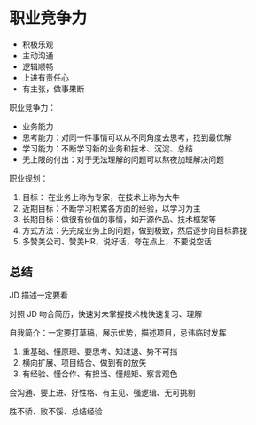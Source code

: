 # 职业竞争力

- 积极乐观
- 主动沟通
- 逻辑顺畅
- 上进有责任心
- 有主张，做事果断

职业竞争力：

- 业务能力
- 思考能力：对同一件事情可以从不同角度去思考，找到最优解
- 学习能力：不断学习新的业务和技术、沉淀、总结
- 无上限的付出：对于无法理解的问题可以熬夜加班解决问题

职业规划：

1. 目标： 在业务上称为专家，在技术上称为大牛
2. 近期目标：不断学习积累各方面的经验，以学习为主
3. 长期目标：做很有价值的事情，如开源作品、技术框架等
4. 方式方法：先完成业务上的问题，做到极致，然后逐步向目标靠拢
5. 多赞美公司、赞美HR，说好话，夸在点上，不要说空话

## 总结

JD 描述一定要看

对照 JD 吻合简历，快速对未掌握技术栈快速复习、理解

自我简介：一定要打草稿，展示优势，描述项目，忌讳临时发挥

1. 重基础、懂原理、要思考、知进退、势不可挡
2. 横向扩展、项目结合、做到有的放矢
3. 有经验、懂合作、有担当、懂规矩、察言观色

会沟通、要上进、好性格、有主见、强逻辑、无可挑剔

胜不骄、败不馁、总结经验

<!-- ![000219.png](./img/000219.png) -->
